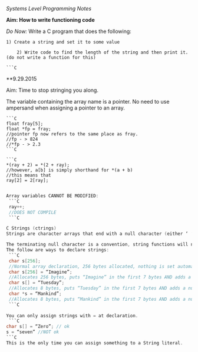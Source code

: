 *Systems Level Programming Notes*

**Aim: How to write functioning code**

*Do Now:* Write a C program that does the following:
    
	1) Create a string and set it to some value

    	2) Write code to find the length of the string and then print it. (do not write a function for this)

	```C
	

**9.29.2015

Aim: Time to stop stringing you along.

The variable containing the array name is a pointer. No need to use ampersand when assigning a pointer to an array.

    ```C	     
    float fray[5];
    float *fp = fray;
    //pointer fp now refers to the same place as fray.
    //fp - > 824
    //*fp - > 2.3
    ```C

    ```C	
    *(ray + 2) = *(2 + ray);
    //however, a[b] is simply shorthand for *(a + b)
    //this means that
    ray[2] = 2[ray];
   ```C

   Array variables CANNOT BE MODIFIED:
	```C
	ray++;
	//DOES NOT COMPILE
	```C

C Strings (ctrings)
Strings are character arrays that end with a null character (either ‘ ‘ or 0 or ‘\0’)

The terminating null character is a convention, string functions will not work correctly without it. 
The follow are ways to declare strings:
    ```C
    char s[256];
    //Normal array declaration, 256 bytes allocated, nothing is set automatically. There’s no guarantee of a terminating null.
    char s[256] = “Imagine”;
    //Allocates 256 bytes, puts “Imagine” in the first 7 bytes AND adds a null at the 8th byte.
    char s[] = “Tuesday”;
    //Allocates 8 bytes, puts “Tuesday” in the first 7 bytes AND adds a null to the 8th byte.
    char *s = “Mankind”;
    //Allocates 8 bytes, puts “Mankind” in the first 7 bytes AND adds a null at the 8th byte. s is a pointer variable instead of an array
    ```C
		
You can only assign strings with = at declaration.
    ```C
char s[] = “Zero”; // ok
s = “seven” //NOT ok
  ```C
This is the only time you can assign something to a String literal.
